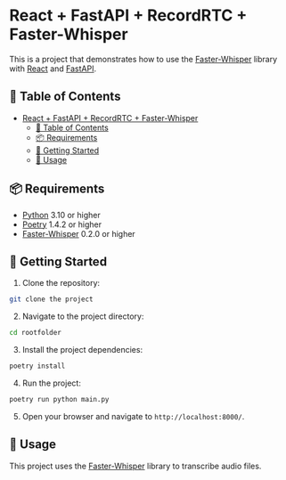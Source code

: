 # React + FastAPI + RecordRTC + Faster-Whisper

This is a project that demonstrates how to use the [Faster-Whisper](https://github.com/guillaumekln/faster-whisper) library with [React](https://reactjs.org/) and [FastAPI](https://fastapi.tiangolo.com/).

## 📝 Table of Contents

- [React + FastAPI + RecordRTC + Faster-Whisper](#react--fastapi--recordrtc--faster-whisper)
  - [📝 Table of Contents](#-table-of-contents)
  - [📦 Requirements](#-requirements)
  - [🚀 Getting Started](#-getting-started)
  - [📝 Usage](#-usage)

## 📦 Requirements

- [Python](https://www.python.org/downloads/) 3.10 or higher
- [Poetry](https://python-poetry.org/) 1.4.2 or higher
- [Faster-Whisper](https://github.com/guillaumekln/faster-whisper) 0.2.0 or higher

## 🚀 Getting Started

1. Clone the repository:

```bash
git clone the project
```

2. Navigate to the project directory:

```bash
cd rootfolder
```

3. Install the project dependencies:

```bash
poetry install
```

4. Run the project:

```bash
poetry run python main.py
```

5. Open your browser and navigate to `http://localhost:8000/`.

## 📝 Usage

This project uses the [Faster-Whisper](https://github.com/guillaumekln/faster-whisper) library to transcribe audio files.
